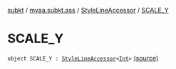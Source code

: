 [subkt](../../index.md) / [myaa.subkt.ass](../index.md) / [StyleLineAccessor](index.md) / [SCALE_Y](./-s-c-a-l-e_-y.md)

# SCALE_Y

`object SCALE_Y : `[`StyleLineAccessor`](index.md)`<`[`Int`](https://kotlinlang.org/api/latest/jvm/stdlib/kotlin/-int/index.html)`>` [(source)](https://github.com/Myaamori/SubKt/blob/0.1.4/src/main/kotlin/myaa/subkt/ass/parser.kt#L508)